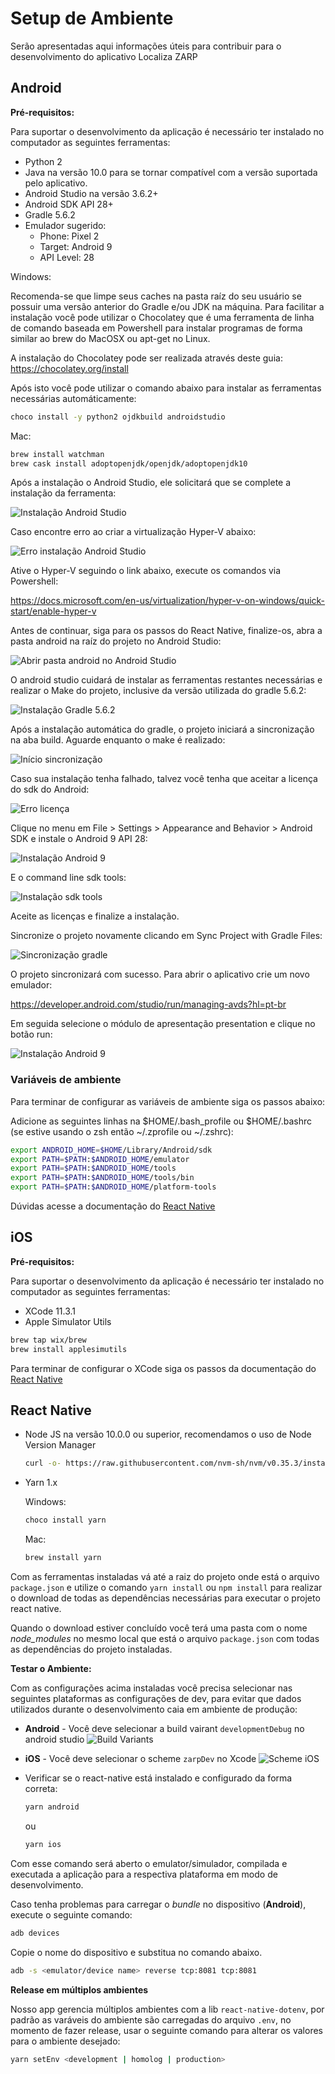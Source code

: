 # Setup de Ambiente

Serão apresentadas aqui informações úteis para contribuir para o desenvolvimento
do aplicativo Localiza ZARP

## Android

**Pré-requisitos:**

Para suportar o desenvolvimento da aplicação é necessário ter instalado no computador as seguintes ferramentas:

- Python 2
- Java na versão 10.0 para se tornar compatível com a versão suportada pelo aplicativo.
- Android Studio na versão 3.6.2+
- Android SDK API 28+
- Gradle 5.6.2
- Emulador sugerido:
  - Phone: Pixel 2
  - Target: Android 9
  - API Level: 28

Windows:

Recomenda-se que limpe seus caches na pasta raíz do seu usuário se possuir uma versão anterior do Gradle e/ou JDK na máquina.
Para facilitar a instalação você pode utilizar o Chocolatey que é uma ferramenta de linha de comando baseada em Powershell para instalar programas de forma similar ao brew do MacOSX ou apt-get no Linux.

A instalação do Chocolatey pode ser realizada através deste guia: https://chocolatey.org/install

Após isto você pode utilizar o comando abaixo para instalar as ferramentas necessárias automáticamente:

```sh
choco install -y python2 ojdkbuild androidstudio
```

Mac:

```sh
brew install watchman
brew cask install adoptopenjdk/openjdk/adoptopenjdk10
```

Após a instalação o Android Studio, ele solicitará que se complete a instalação da ferramenta:

![Instalação Android Studio](./imagens/instalacao-android-studio.png)

Caso encontre erro ao criar a virtualização Hyper-V abaixo:

![Erro instalação Android Studio](./imagens/instalacao-android-studio-erro-hyper-v.png)

Ative o Hyper-V seguindo o link abaixo, execute os comandos via Powershell:

https://docs.microsoft.com/en-us/virtualization/hyper-v-on-windows/quick-start/enable-hyper-v

Antes de continuar, siga para os passos do React Native, finalize-os, abra a pasta android na raíz do projeto no Android Studio:

![Abrir pasta android no Android Studio](./imagens/abrir-pasta-android-studio.png)

O android studio cuidará de instalar as ferramentas restantes necessárias e realizar o Make do projeto, inclusive da versão utilizada do gradle 5.6.2:

![Instalação Gradle 5.6.2](./imagens/instalacao-gradle-android-studio.png)

Após a instalação automática do gradle, o projeto iniciará a sincronização na aba build. Aguarde enquanto o make é realizado:

![Início sincronização](./imagens/inicio-sincronizacao-android-studio.png)

Caso sua instalação tenha falhado, talvez você tenha que aceitar a licença do sdk do Android:

![Erro licença](./imagens/erro-licenca-android-studio.png)

Clique no menu em File > Settings > Appearance and Behavior > Android SDK e instale o Android 9 API 28:

![Instalação Android 9](./imagens/resincronizar-android-studio.png)

E o command line sdk tools:

![Instalação sdk tools](./imagens/instalacao-sdk-command-line-android-studio.png)

Aceite as licenças e finalize a instalação.

Sincronize o projeto novamente clicando em Sync Project with Gradle Files:

![Sincronização gradle](./imagens/resincronizar-android-studio.png)

O projeto sincronizará com sucesso. Para abrir o aplicativo crie um novo emulador:

https://developer.android.com/studio/run/managing-avds?hl=pt-br

Em seguida selecione o módulo de apresentação presentation e clique no botão run:

![Instalação Android 9](./imagens/run-android-studio.png)

### Variáveis de ambiente

Para terminar de configurar as variáveis de ambiente siga os passos abaixo:

Adicione as seguintes linhas na $HOME/.bash_profile ou $HOME/.bashrc (se estive usando o zsh então ~/.zprofile ou ~/.zshrc):

```sh
export ANDROID_HOME=$HOME/Library/Android/sdk
export PATH=$PATH:$ANDROID_HOME/emulator
export PATH=$PATH:$ANDROID_HOME/tools
export PATH=$PATH:$ANDROID_HOME/tools/bin
export PATH=$PATH:$ANDROID_HOME/platform-tools
```

Dúvidas acesse a documentação do [React Native](https://reactnative.dev/docs/environment-setup)

## iOS

**Pré-requisitos:**

Para suportar o desenvolvimento da aplicação é necessário ter instalado no computador as seguintes ferramentas:

- XCode 11.3.1
- Apple Simulator Utils

```sh
brew tap wix/brew
brew install applesimutils
```

Para terminar de configurar o XCode siga os passos da documentação do [React Native](https://reactnative.dev/docs/environment-setup)

## React Native

- Node JS na versão 10.0.0 ou superior, recomendamos o uso de Node Version Manager

  ```sh
  curl -o- https://raw.githubusercontent.com/nvm-sh/nvm/v0.35.3/install.sh | bash

  ```

- Yarn 1.x

  Windows:

  ```sh
  choco install yarn
  ```

  Mac:

  ```sh
  brew install yarn
  ```

Com as ferramentas instaladas vá até a raiz do projeto onde está o arquivo `package.json` e utilize o comando `yarn install` ou `npm install` para realizar o download de todas as dependências necessárias para executar o projeto react native.

Quando o download estiver concluído você terá uma pasta com o nome _node_modules_ no mesmo local que está o arquivo `package.json` com todas as dependências do projeto instaladas.

**Testar o Ambiente:**

Com as configurações acima instaladas você precisa selecionar nas seguintes plataformas as configurações de dev, para evitar que dados utilizados durante o desenvolvimento caia em ambiente de produção:

- **Android** - Você deve selecionar a build vairant `developmentDebug` no android studio
![Build Variants](./imagens/build-variants.png)
- **iOS** - Você deve selecionar o scheme `zarpDev` no Xcode
![Scheme iOS](./imagens/schemes-ios.png)

- Verificar se o react-native está instalado e configurado da forma correta:

  ```sh
  yarn android
  ```

  ou

  ```sh
  yarn ios
  ```

Com esse comando será aberto o emulator/simulador, compilada e executada a aplicação para a respectiva plataforma em modo de desenvolvimento.

Caso tenha problemas para carregar o _bundle_ no dispositivo (**Android**), execute o seguinte comando:

```sh
adb devices
```

Copie o nome do dispositivo e substitua no comando abaixo.

```sh
adb -s <emulator/device name> reverse tcp:8081 tcp:8081
```

**Release em múltiplos ambientes**

Nosso app gerencia múltiplos ambientes com a lib `react-native-dotenv`, por padrão as varáveis do ambiente são carregadas do arquivo `.env`, no momento de fazer release, usar o seguinte comando para alterar os valores para o ambiente desejado:

```sh
yarn setEnv <development | homolog | production>
```

